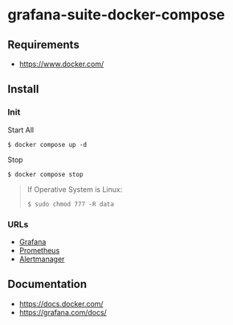 # grafana-suite-docker-compose

## Requirements

 - https://www.docker.com/

## Install

### Init

Start All
```
$ docker compose up -d
```

Stop
```
$ docker compose stop
```

> If Operative System is Linux:
> ```
> $ sudo chmod 777 -R data
> ```

### URLs
* [Grafana](http://localhost:3000)
* [Prometheus](http://localhost:9090)
* [Alertmanager](http://localhost:9093)

## Documentation
* https://docs.docker.com/
* https://grafana.com/docs/
